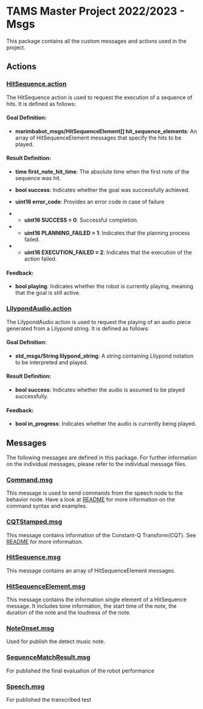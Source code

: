 # TAMS Master Project 2022/2023 - Msgs

This package contains all the custom messages and actions used in the project.

## Actions

### [HitSequence.action](action/HitSequence.action)
The HitSequence action is used to request the execution of a sequence of hits. It is defined as follows:

#### Goal Definition:

- **marimbabot_msgs/HitSequenceElement[] hit_sequence_elements**:  An array of HitSequenceElement messages that specify the hits to be played.
#### Result Definition:

- **time first_note_hit_time**: The absolute time when the first note of the sequence was hit.
- **bool success**: Indicates whether the goal was successfully achieved.
- **uint16 error_code**:
Provides an error code in case of failure

- - **uint16 SUCCESS = 0**: Successful completion.
- - **uint16 PLANNING_FAILED = 1**: Indicates that the planning process failed.
- - **uint16 EXECUTION_FAILED = 2**: Indicates that the execution of the action failed.

#### Feedback:

- **bool playing**: Indicates whether the robot is currently playing, meaning that the goal is still active.


### [LilypondAudio.action](action/LilypondAudio.action)
The LilypondAudio action is used to request the playing of an audio piece generated from a Lilypond string. It is defined as follows:

#### Goal Definition:

- **std_msgs/String lilypond_string**: A string containing Lilypond notation to be interpreted and played.
#### Result Definition:

- **bool success**: Indicates whether the audio is assumed to be played successfully.
#### Feedback:

- **bool in_progress**: Indicates whether the audio is currently being played.


## Messages

The following messages are defined in this package. For further information on the individual messages, please refer to the individual message files.

### [Command.msg](msg/Command.msg)
This message is used to send commands from the speech node to the behavior node.
Have a look at [README](../marimbabot_speech/README.md#5-command-examples) for more information on the command syntax and examples.

### [CQTStamped.msg](msg/CQTStamped.msg)
This message contains information of the Constant-Q Transform(CQT). See [README](../marimbabot_audio/README.md#4-pipeline-of-music-note-detection) for more information.

### [HitSequence.msg](msg/HitSequence.msg)
This message contains an array of HitSequenceElement messages.

### [HitSequenceElement.msg](msg/HitSequenceElement.msg)
This message contains the information single element of a HitSequence message. It includes tone information, the start time of the note, the duration of the note and the loudness of the note.

### [NoteOnset.msg](msg/NoteOnset.msg)
Used for publish the detect music note.

### [SequenceMatchResult.msg](msg/SequenceMatchResult.msg)
For published the final evaluation of the robot performance

### [Speech.msg](msg/Speech.msg)
For published the transcribed test
